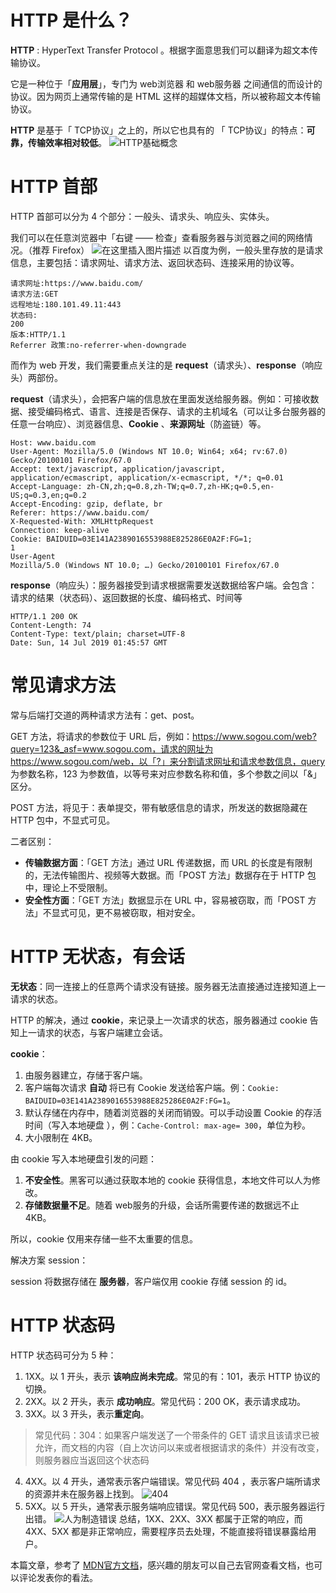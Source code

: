 ﻿# HTTP 是什么？
**HTTP** : HyperText Transfer Protocol 。根据字面意思我们可以翻译为超文本传输协议。

它是一种位于「**应用层**」，专门为 web浏览器 和 web服务器 之间通信的而设计的协议。因为网页上通常传输的是 HTML 这样的超媒体文档，所以被称超文本传输协议。

**HTTP** 是基于「 TCP协议」之上的，所以它也具有的 「 TCP协议」的特点：**可靠，传输效率相对较低**。
![HTTP基础概念](https://img-blog.csdnimg.cn/20190714090938928.png)
# HTTP 首部
HTTP 首部可以分为 4 个部分：一般头、请求头、响应头、实体头。

我们可以在任意浏览器中「右键 —— 检查」查看服务器与浏览器之间的网络情况。（推荐 Firefox）
![在这里插入图片描述](https://img-blog.csdnimg.cn/20190714095455153.png)
以百度为例，一般头里存放的是请求信息，主要包括：请求网址、请求方法、返回状态码、连接采用的协议等。
```
请求网址:https://www.baidu.com/
请求方法:GET
远程地址:180.101.49.11:443
状态码:
200
版本:HTTP/1.1
Referrer 政策:no-referrer-when-downgrade
```

而作为 web 开发，我们需要重点关注的是 **request**（请求头）、**response**（响应头）两部份。

**request**（请求头），会把客户端的信息放在里面发送给服务器。例如：可接收数据、接受编码格式、语言、连接是否保存、请求的主机域名（可以让多台服务器的任意一台响应）、浏览器信息、**Cookie** 、**来源网址**（防盗链）等。

```
Host: www.baidu.com
User-Agent: Mozilla/5.0 (Windows NT 10.0; Win64; x64; rv:67.0) Gecko/20100101 Firefox/67.0
Accept: text/javascript, application/javascript, application/ecmascript, application/x-ecmascript, */*; q=0.01
Accept-Language: zh-CN,zh;q=0.8,zh-TW;q=0.7,zh-HK;q=0.5,en-US;q=0.3,en;q=0.2
Accept-Encoding: gzip, deflate, br
Referer: https://www.baidu.com/
X-Requested-With: XMLHttpRequest
Connection: keep-alive
Cookie: BAIDUID=03E141A2389016553988E825286E0A2F:FG=1;
1
User-Agent	
Mozilla/5.0 (Windows NT 10.0; …) Gecko/20100101 Firefox/67.0
```
**response**（响应头）：服务器接受到请求根据需要发送数据给客户端。会包含：请求的结果（状态码）、返回数据的长度、编码格式、时间等
```
HTTP/1.1 200 OK
Content-Length: 74
Content-Type: text/plain; charset=UTF-8
Date: Sun, 14 Jul 2019 01:45:57 GMT
```
# 常见请求方法
常与后端打交道的两种请求方法有：get、post。

GET 方法，将请求的参数位于 URL 后，例如：https://www.sogou.com/web?query=123&_asf=www.sogou.com，请求的网址为 https://www.sogou.com/web，以「?」来分割请求网址和请求参数信息，query 为参数名称，123 为参数值，以等号来对应参数名称和值，多个参数之间以「&」区分。

POST 方法，将见于：表单提交，带有敏感信息的请求，所发送的数据隐藏在 HTTP 包中，不显式可见。

二者区别：

- **传输数据方面**：「GET 方法」通过 URL 传递数据，而 URL 的长度是有限制的，无法传输图片、视频等大数据。而「POST 方法」数据存在于 HTTP 包中，理论上不受限制。
- **安全性方面**：「GET 方法」数据显示在 URL 中，容易被窃取，而「POST 方法」不显式可见，更不易被窃取，相对安全。

# HTTP 无状态，有会话
**无状态**：同一连接上的任意两个请求没有链接。服务器无法直接通过连接知道上一请求的状态。

HTTP 的解决，通过 **cookie**，来记录上一次请求的状态，服务器通过 cookie 告知上一请求的状态，与客户端建立会话。

**cookie**：
 1. 由服务器建立，存储于客户端。
 2. 客户端每次请求 **自动** 将已有 Cookie 发送给客户端。例：`Cookie: BAIDUID=03E141A2389016553988E825286E0A2F:FG=1`。
 3. 默认存储在内存中，随着浏览器的关闭而销毁。可以手动设置 Cookie 的存活时间（写入本地硬盘 ），例：`Cache-Control: max-age= 300`，单位为秒。
 4. 大小限制在 4KB。

由 cookie 写入本地硬盘引发的问题：
1. **不安全性**。黑客可以通过获取本地的 cookie 获得信息，本地文件可以人为修改。
2. **存储数据量不足**。随着 web服务的升级，会话所需要传递的数据远不止 4KB。

所以，cookie 仅用来存储一些不太重要的信息。

解决方案 session：

session 将数据存储在 **服务器**，客户端仅用 cookie 存储 session 的 id。

# HTTP 状态码
HTTP 状态码可分为 5 种：
1.  1XX。以 1 开头，表示 **该响应尚未完成**。常见的有：101，表示 HTTP 协议的切换。
2. 2XX。以 2 开头，表示 **成功响应**。常见代码：200 OK，表示请求成功。
3. 3XX。以 3 开头，表示**重定向**。

> 常见代码：304：如果客户端发送了一个带条件的 GET
> 请求且该请求已被允许，而文档的内容（自上次访问以来或者根据请求的条件）并没有改变，则服务器应当返回这个状态码

4. 4XX。以 4 开头，通常表示客户端错误。常见代码 404 ，表示客户端所请求的资源并未在服务器上找到。
![404](https://img-blog.csdnimg.cn/20190714111200713.png)
5.  5XX。以 5 开头，通常表示服务端响应错误。常见代码 500，表示服务器运行出错。
![人为制造错误](https://img-blog.csdnimg.cn/2019071411170593.png)
总结，1XX、2XX、3XX 都属于正常的响应，而 4XX、5XX 都是非正常响应，需要程序员去处理，不能直接将错误暴露给用户。

本篇文章，参考了 [MDN官方文档](https://developer.mozilla.org/zh-CN/docs/Web/HTTP)，感兴趣的朋友可以自己去官网查看文档，也可以评论发表你的看法。
